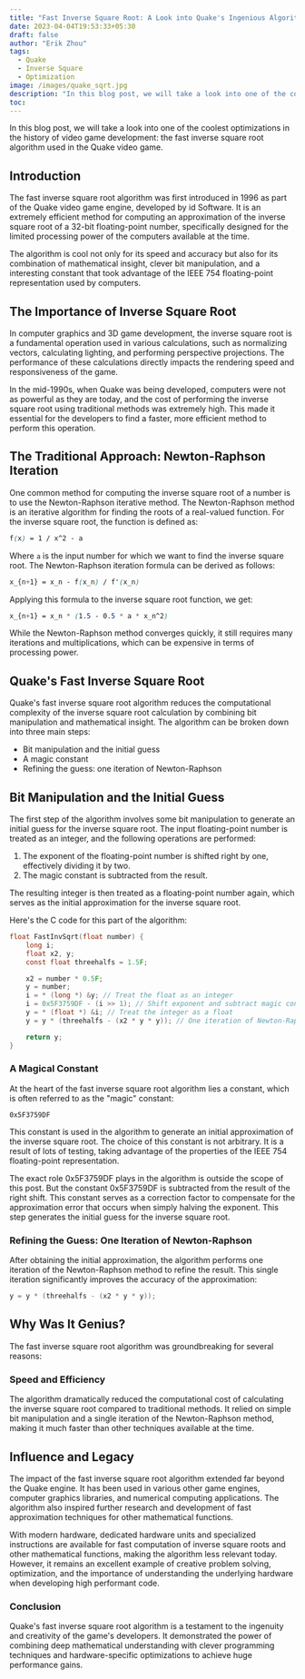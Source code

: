 ```yaml
---
title: "Fast Inverse Square Root: A Look into Quake's Ingenious Algorithm"
date: 2023-04-04T19:53:33+05:30
draft: false
author: "Erik Zhou"
tags:
  - Quake
  - Inverse Square
  - Optimization
image: /images/quake_sqrt.jpg
description: "In this blog post, we will take a look into one of the coolest optimizations in the history of video game development: the fast inverse square root algorithm used in the Quake video game."
toc: 
---
```


In this blog post, we will take a look into one of the coolest optimizations in the history of video game development: the fast inverse square root algorithm used in the Quake video game. 

## Introduction

The fast inverse square root algorithm was first introduced in 1996 as part of the Quake video game engine, developed by id Software. It is an extremely efficient method for computing an approximation of the inverse square root of a 32-bit floating-point number, specifically designed for the limited processing power of the computers available at the time.

The algorithm is cool not only for its speed and accuracy but also for its combination of mathematical insight, clever bit manipulation, and a interesting constant that took advantage of the IEEE 754 floating-point representation used by computers.

## The Importance of Inverse Square Root

In computer graphics and 3D game development, the inverse square root is a fundamental operation used in various calculations, such as normalizing vectors, calculating lighting, and performing perspective projections. The performance of these calculations directly impacts the rendering speed and responsiveness of the game.

In the mid-1990s, when Quake was being developed, computers were not as powerful as they are today, and the cost of performing the inverse square root using traditional methods was extremely high. This made it essential for the developers to find a faster, more efficient method to perform this operation.

## The Traditional Approach: Newton-Raphson Iteration

One common method for computing the inverse square root of a number is to use the Newton-Raphson iterative method. The Newton-Raphson method is an iterative algorithm for finding the roots of a real-valued function. For the inverse square root, the function is defined as:

```scss
f(x) = 1 / x^2 - a
```

Where `a` is the input number for which we want to find the inverse square root. The Newton-Raphson iteration formula can be derived as follows:

```scss
x_{n+1} = x_n - f(x_n) / f'(x_n)
```

Applying this formula to the inverse square root function, we get:

```scss
x_{n+1} = x_n * (1.5 - 0.5 * a * x_n^2)
```

While the Newton-Raphson method converges quickly, it still requires many iterations and multiplications, which can be expensive in terms of processing power.

## Quake's Fast Inverse Square Root

Quake's fast inverse square root algorithm reduces the computational complexity of the inverse square root calculation by combining bit manipulation and mathematical insight. The algorithm can be broken down into three main steps:

- Bit manipulation and the initial guess
- A magic constant
- Refining the guess: one iteration of Newton-Raphson

## Bit Manipulation and the Initial Guess

The first step of the algorithm involves some bit manipulation to generate an initial guess for the inverse square root. The input floating-point number is treated as an integer, and the following operations are performed:

1. The exponent of the floating-point number is shifted right by one, effectively dividing it by two.
2. The magic constant is subtracted from the result.

The resulting integer is then treated as a floating-point number again, which serves as the initial approximation for the inverse square root.

Here's the C code for this part of the algorithm:

```c
float FastInvSqrt(float number) {
    long i;
    float x2, y;
    const float threehalfs = 1.5F;

    x2 = number * 0.5F;
    y = number;
    i = * (long *) &y; // Treat the float as an integer
    i = 0x5F3759DF - (i >> 1); // Shift exponent and subtract magic constant
    y = * (float *) &i; // Treat the integer as a float
    y = y * (threehalfs - (x2 * y * y)); // One iteration of Newton-Raphson

    return y;
}
```

### A Magical Constant

At the heart of the fast inverse square root algorithm lies a constant, which is often referred to as the "magic" constant:
```
0x5F3759DF
```
This constant is used in the algorithm to generate an initial approximation of the inverse square root. The choice of this constant is not arbitrary. It is a result of lots of testing, taking advantage of the properties of the IEEE 754 floating-point representation.

The exact role 0x5F3759DF plays in the algorithm is outside the scope of this post. But the constant 0x5F3759DF is subtracted from the result of the right shift. This constant serves as a correction factor to compensate for the approximation error that occurs when simply halving the exponent. This step generates the initial guess for the inverse square root. 

### Refining the Guess: One Iteration of Newton-Raphson

After obtaining the initial approximation, the algorithm performs one iteration of the Newton-Raphson method to refine the result. This single iteration significantly improves the accuracy of the approximation:

```c
y = y * (threehalfs - (x2 * y * y));
```

## Why Was It Genius?

The fast inverse square root algorithm was groundbreaking for several reasons:

### Speed and Efficiency

The algorithm dramatically reduced the computational cost of calculating the inverse square root compared to traditional methods. It relied on simple bit manipulation and a single iteration of the Newton-Raphson method, making it much faster than other techniques available at the time.

## Influence and Legacy

The impact of the fast inverse square root algorithm extended far beyond the Quake engine. It has been used in various other game engines, computer graphics libraries, and numerical computing applications. The algorithm also inspired further research and development of fast approximation techniques for other mathematical functions.

With modern hardware, dedicated hardware units and specialized instructions are available for fast computation of inverse square roots and other mathematical functions, making the algorithm less relevant today. However, it remains an excellent example of creative problem solving, optimization, and the importance of understanding the underlying hardware when developing high performant code.

### Conclusion

Quake's fast inverse square root algorithm is a testament to the ingenuity and creativity of the game's developers. It demonstrated the power of combining deep mathematical understanding with clever programming techniques and hardware-specific optimizations to achieve huge performance gains.